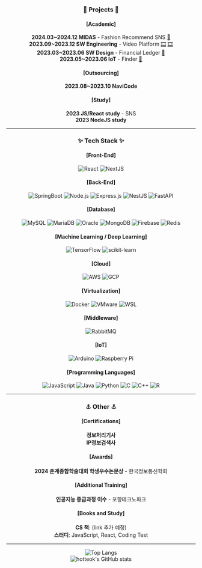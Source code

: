 
<!--
**hotteok00/hotteok00** is a ✨ _special_ ✨ repository because its `README.md` (this file) appears on your GitHub profile.

Here are some ideas to get you started:

- 🔭 I’m currently working on ...
- 🌱 I’m currently learning ...
- 👯 I’m looking to collaborate on ...
- 🤔 I’m looking for help with ...
- 💬 Ask me about ...
- 📫 How to reach me: ...
- 😄 Pronouns: ...
- ⚡ Fun fact: ...
-->

<!--
# Welcome to My GitHub Page
![GitHub followers](https://img.shields.io/github/followers/hotteok00?style=social)
![GitHub stars](https://img.shields.io/github/stars/hotteok00?style=social)
-->

### <p align="center">📁 Projects 📁</p>

#### <p align="center">[Academic]</p>
<p align="center">
  <strong>2024.03~2024.12 MIDAS</strong> - Fashion Recommend SNS <a href="https://github.com/Coordikitty/coordikitty-BE">🧥</a> <br>
  <strong>2023.09~2023.12 SW Engineering</strong> - Video Platform <a href="https://github.com/hotteok00/vertex">🎞️</a> <a href="https://github.com/kdhrepos/vertex">🎞️</a> <br>
  <strong>2023.03~2023.06 SW Design</strong> - Financial Ledger <a href="https://github.com/hotteok00/software_design">📆</a> <br>
  <strong>2023.05~2023.06 IoT</strong> - Finder <a href="https://github.com/hotteok00/finder">🚗</a>
</p>

#### <p align="center">[Outsourcing]</p>
<p align="center">
  <strong>2023.08~2023.10 NaviCode</strong>
</p>

#### <p align="center">[Study]</p>
<p align="center">
  <strong>2023 JS/React study</strong> - SNS<br>
  <strong>2023 NodeJS study</strong>
</p>

---

### <p align="center">✨ Tech Stack ✨</p>

#### <p align="center">[Front-End]</p>
<p align="center">
  <img src="https://img.shields.io/badge/React-20232A?style=for-the-badge&logo=react&logoColor=61DAFB" alt="React">
  <img src="https://img.shields.io/badge/Next.js-000000?style=for-the-badge&logo=nextdotjs&logoColor=white" alt="NextJS">
</p>

#### <p align="center">[Back-End]</p>
<p align="center">
  <img src="https://img.shields.io/badge/SpringBoot-6DB33F?style=for-the-badge&logo=springboot&logoColor=white" alt="SpringBoot">
  <img src="https://img.shields.io/badge/Node.js-339933?style=for-the-badge&logo=nodedotjs&logoColor=white" alt="Node.js">
  <img src="https://img.shields.io/badge/Express.js-000000?style=for-the-badge&logo=express&logoColor=white" alt="Express.js">
  <img src="https://img.shields.io/badge/NestJS-E0234E?style=for-the-badge&logo=nestjs&logoColor=white" alt="NestJS">
  <img src="https://img.shields.io/badge/FastAPI-009688?style=for-the-badge&logo=fastapi&logoColor=white" alt="FastAPI">
</p>

#### <p align="center">[Database]</p>
<p align="center">
  <img src="https://img.shields.io/badge/MySQL-4479A1?style=for-the-badge&logo=mysql&logoColor=white" alt="MySQL">
  <img src="https://img.shields.io/badge/MariaDB-003545?style=for-the-badge&logo=mariadb&logoColor=white" alt="MariaDB">
  <img src="https://img.shields.io/badge/Oracle-F80000?style=for-the-badge&logo=oracle&logoColor=white" alt="Oracle">
  <img src="https://img.shields.io/badge/MongoDB-47A248?style=for-the-badge&logo=mongodb&logoColor=white" alt="MongoDB">
  <img src="https://img.shields.io/badge/Firebase-FFCA28?style=for-the-badge&logo=firebase&logoColor=white" alt="Firebase">
  <img src="https://img.shields.io/badge/Redis-DC382D?style=for-the-badge&logo=redis&logoColor=white" alt="Redis">
</p>

#### <p align="center">[Machine Learning / Deep Learning]</p>
<p align="center">
  <img src="https://img.shields.io/badge/TensorFlow-FF6F00?style=for-the-badge&logo=tensorflow&logoColor=white" alt="TensorFlow">
  <img src="https://img.shields.io/badge/scikit--learn-F7931E?style=for-the-badge&logo=scikit-learn&logoColor=white" alt="scikit-learn">
</p>

#### <p align="center">[Cloud]</p>
<p align="center">
  <img src="https://img.shields.io/badge/Amazon_AWS-232F3E?style=for-the-badge&logo=amazon-aws&logoColor=while" alt="AWS">
  <img src="https://img.shields.io/badge/Google_Cloud-4285F4?style=for-the-badge&logo=google-cloud&logoColor=white" alt="GCP">
</p>

#### <p align="center">[Virtualization]</p>
<p align="center">
  <img src="https://img.shields.io/badge/Docker-2496ED?style=for-the-badge&logo=docker&logoColor=white" alt="Docker">
  <img src="https://img.shields.io/badge/VMware-607078?style=for-the-badge&logo=vmware&logoColor=white" alt="VMware">
  <img src="https://img.shields.io/badge/WSL-4E9C13?style=for-the-badge&logo=linux&logoColor=white" alt="WSL">
</p>

#### <p align="center">[Middleware]</p>
<p align="center">
  <img src="https://img.shields.io/badge/RabbitMQ-FF6600?style=for-the-badge&logo=rabbitmq&logoColor=white" alt="RabbitMQ">
</p>

#### <p align="center">[IoT]</p>
<p align="center">
  <img src="https://img.shields.io/badge/Arduino-00979D?style=for-the-badge&logo=arduino&logoColor=white" alt="Arduino">
  <img src="https://img.shields.io/badge/Raspberry%20Pi-A22846?style=for-the-badge&logo=raspberry%20pi&logoColor=white" alt="Raspberry Pi">
</p>

#### <p align="center">[Programming Languages]</p>
<p align="center">
  <img src="https://img.shields.io/badge/JavaScript-F7DF1E?style=for-the-badge&logo=javascript&logoColor=black" alt="JavaScript">
  <img src="https://img.shields.io/badge/Java-007396?style=for-the-badge&logo=java&logoColor=white" alt="Java">
  <img src="https://img.shields.io/badge/Python-3776AB?style=for-the-badge&logo=python&logoColor=white" alt="Python">
  <img src="https://img.shields.io/badge/C-A8B9CC?style=for-the-badge&logo=c&logoColor=white" alt="C">
  <img src="https://img.shields.io/badge/C++-00599C?style=for-the-badge&logo=c%2B%2B&logoColor=white" alt="C++">
  <img src="https://img.shields.io/badge/R-276DC3?style=for-the-badge&logo=r&logoColor=white" alt="R">
</p>

---

### <p align="center">⚓ Other ⚓</p>

#### <p align="center">[Certifications]</p>
<p align="center">
  <strong>정보처리기사</strong><br>
  <strong>IP정보검색사</strong>
</p>

#### <p align="center">[Awards]</p>
<p align="center">
  <strong>2024 춘계종합학술대회 학생우수논문상</strong> - 한국정보통신학회
</p>

<!--
#### <p align="center">[Languages]</p>
<p align="center">
  <img src="https://img.shields.io/badge/TOEIC-800-blue" alt="TOEIC">
</p>
-->

#### <p align="center">[Additional Training]</p>
<p align="center">
  <strong>인공지능 중급과정 이수</strong> - 포항테크노파크
</p>

#### <p align="center">[Books and Study]</p>
<p align="center">
  <strong>CS 책</strong>: (link 추가 예정)<br>
  <strong>스터디</strong>: JavaScript, React, Coding Test
</p>

---

<p align="center">
  <img src="https://github-readme-stats.vercel.app/api/top-langs/?username=hotteok00&layout=compact" alt="Top Langs">
  <br>
  <img src="https://github-readme-stats.vercel.app/api?username=hotteok00&show_icons=true&theme=radical" alt="hotteok's GitHub stats">
</p>
